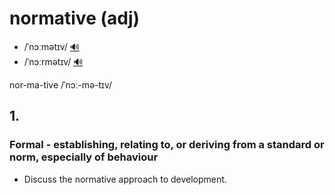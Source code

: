 # normative (adj)

- /ˈnɔːmətɪv/ [🔊](https://www.oxfordlearnersdictionaries.com/media/english/uk_pron/n/nor/norma/normative__gb_1.mp3)
- /ˈnɔːrmətɪv/ [🔊](https://www.oxfordlearnersdictionaries.com/media/english/us_pron/n/nor/norma/normative__us_1.mp3)

nor-ma-tive /ˈnɔː-mə-tɪv/

## 1.

### Formal - establishing, relating to, or deriving from a standard or norm, especially of behaviour

- Discuss the normative approach to development.